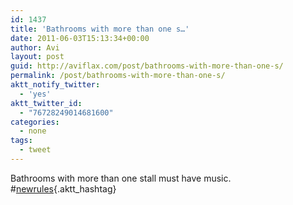 ```yaml
---
id: 1437
title: 'Bathrooms with more than one s…'
date: 2011-06-03T15:13:34+00:00
author: Avi
layout: post
guid: http://aviflax.com/post/bathrooms-with-more-than-one-s/
permalink: /post/bathrooms-with-more-than-one-s/
aktt_notify_twitter:
  - 'yes'
aktt_twitter_id:
  - "76728249014681600"
categories:
  - none
tags:
  - tweet
---
```

Bathrooms with more than one stall must have music. #[newrules](http://search.twitter.com/search?q=%23newrules){.aktt_hashtag}